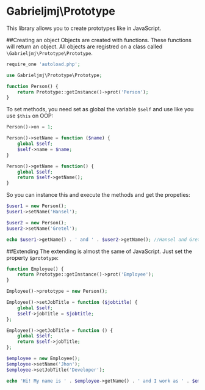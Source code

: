 Gabrieljmj\Prototype
====================
This library allows you to create prototypes like in JavaScript.

##Creating an object
Objects are created with functions. These functions will return an object. All objects are registred on a class called ```\Gabrieljmj\Prototype\Prototype```.
```php
require_one 'autoload.php';

use Gabrieljmj\Prototype\Prototype;

function Person() {
    return Prototype::getInstance()->prot('Person');
}
```
To set methods, you need set as global the variable ```$self``` and use like you use ```$this``` on OOP: 
```php
Person()->on = 1;

Person()->setName = function ($name) {
    global $self;
    $self->name = $name;
}

Person()->getName = function() {
    global $self;
    return $self->getName();
}
```
So you can instance this and execute the methods and get the propeties:
```php
$user1 = new Person();
$user1->setName('Hansel');

$user2 = new Person();
$user2->setName('Gretel');

echo $user1->getName() . ' and ' . $user2->getName(); //Hansel and Gretel
```
##Extending
The extending is almost the same of JavaScript. Just set the property ```$prototype```:
```php
function Employee() {
    return Prototype::getInstance()->prot('Employee');
}

Employee()->prototype = new Person();

Employee()->setJobTitle = function ($jobtitle) {
    global $self;
    $self->jobTitle = $jobtitle;
};

Employee()->getJobTitle = function () {
    global $self;
    return $self->jobTitle;
};

$employee = new Employee();
$employee->setName('Jhon');
$employee->setJobTitle('Developer');

echo 'Hi! My name is ' . $employee->getName() . ' and I work as ' . $employee->getJobTitle();
```